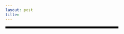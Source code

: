```yaml
---
layout: post
title: 
---
```

<style>
  .container { position:relative; padding:0 0 0 55px; }
#sidebar {
    position:absolute;
    top:0; bottom:0; left:0;
    width:33%;
    height:100%;
    background:#000;
}

#header { border:1px solid #000; width:66%; position: relative; text-align: right;
    margin:0 0 0 0;
}
#content { border:1px solid #000; width:66%; position: relative; text-align: right;
    margin:0 0 0 0;
}
#footer { border:1px solid #000; width:66%; position: relative; text-align: right;
    margin:0 0 0 0;
}
</style>

<div class="container">
    <div id="sidebar"></div>
    <div id="header"></div>
    <div id="content"></div>
    <div id="footer"></div>
</div>
